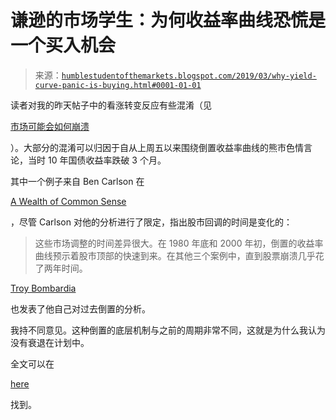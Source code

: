 <!--yml

分类：未分类

日期：2024-05-18 02:31:27

-->

# 谦逊的市场学生：为何收益率曲线恐慌是一个买入机会

> 来源：[`humblestudentofthemarkets.blogspot.com/2019/03/why-yield-curve-panic-is-buying.html#0001-01-01`](https://humblestudentofthemarkets.blogspot.com/2019/03/why-yield-curve-panic-is-buying.html#0001-01-01)

读者对我的昨天帖子中的看涨转变反应有些混淆（见

[市场可能会如何崩溃](https://humblestudentofthemarkets.com/2019/03/24/how-the-market-could-melt-up/)

）。大部分的混淆可以归因于自从上周五以来围绕倒置收益率曲线的熊市色情言论，当时 10 年国债收益率跌破 3 个月。

其中一个例子来自 Ben Carlson 在

[A Wealth of Common Sense](https://awealthofcommonsense.com/2018/02/yield-curve-inversions-arent-great-for-stocks/)

，尽管 Carlson 对他的分析进行了限定，指出股市回调的时间是变化的：

> 这些市场调整的时间差异很大。在 1980 年底和 2000 年初，倒置的收益率曲线预示着股市顶部的快速到来。在其他三个案例中，直到股票崩溃几乎花了两年时间。

[Troy Bombardia](https://twitter.com/bullmarketsco/status/1109582078247473153)

也发表了他自己对过去倒置的分析。

我持不同意见。这种倒置的底层机制与之前的周期非常不同，这就是为什么我认为没有衰退在计划中。

全文可以在

[here](https://humblestudentofthemarkets.com/2019/03/25/why-the-yield-curve-panic-is-a-buying-opportunity/)

找到。

